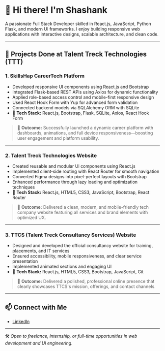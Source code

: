 # 👋 Hi there! I'm Shashank

A passionate Full Stack Developer skilled in React.js, JavaScript, Python Flask, and modern UI frameworks. I enjoy building responsive web applications with interactive designs, scalable architecture, and clean code.

---

## 🚀 Projects Done at Talent Treck Technologies (TTT)

### 1. **SkillsHap CareerTech Platform**
- Developed responsive UI components using React.js and Bootstrap
- Integrated Flask-based REST APIs using Axios for dynamic functionality
- Applied role-based access control and mobile-first responsive design
- Used React Hook Form with Yup for advanced form validation
- Connected backend models via SQLAlchemy ORM with SQLite
- 🔧 **Tech Stack:** React.js, Bootstrap, Flask, SQLite, Axios, React Hook Form

> 🎯 **Outcome:** Successfully launched a dynamic career platform with dashboards, animations, and full device responsiveness—boosting user engagement and platform usability.

---

### 2. **Talent Treck Technologies Website**
- Created reusable and modular UI components using React.js
- Implemented client-side routing with React Router for smooth navigation
- Converted Figma designs into pixel-perfect layouts with Bootstrap
- Enhanced performance through lazy loading and optimization techniques
- 🔧 **Tech Stack:** React.js, HTML5, CSS3, JavaScript, Bootstrap, React Router

> 🎯 **Outcome:** Delivered a clean, modern, and mobile-friendly tech company website featuring all services and brand elements with optimized UX.

---

### 3. **TTCS (Talent Treck Consultancy Services) Website**
- Designed and developed the official consultancy website for training, placements, and IT services
- Ensured accessibility, mobile responsiveness, and clear service presentation
- Implemented animated sections and engaging UI
- 🔧 **Tech Stack:** React.js, HTML5, CSS3, Bootstrap, JavaScript, Git

> 🎯 **Outcome:** Delivered a polished, professional online presence that clearly showcases TTCS's mission, offerings, and contact channels.

---

## 📫 Connect with Me
- [LinkedIn](www.linkedin.com/in/putta-shashank-2oo2)

---

🛠️ *Open to freelance, internship, or full-time opportunities in web development and UI engineering.*
